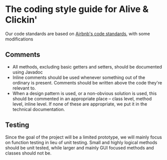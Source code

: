 # The coding style guide for Alive & Clickin'
Our code standards are based on [Airbnb's code standards](https://github.com/airbnb/javascript), with some modifications
## Comments
- All methods, excluding basic getters and setters, should be documented using Javadoc  
- Inline comments should be used whenever something out of the ordinary is present. Comments should be written above the code they're relevant to.
- When a design pattern is used, or a non-obvious solution is used, this should be commented in an appropriate place – class level, method level, inline level. If none of these are appropriate, we put it in the technical documentation. 

## Testing
Since the goal of the project will be a limited prototype, we will mainly focus on function testing in lieu of unit testing. Small and highly logical methods should be unit tested,  while larger and mainly GUI focused methods and classes should not be. 

